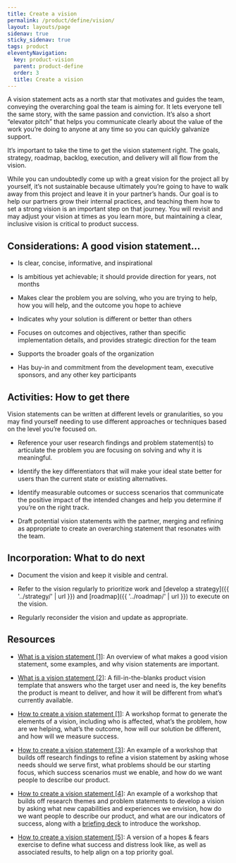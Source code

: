 ```yaml
---
title: Create a vision
permalink: /product/define/vision/
layout: layouts/page
sidenav: true
sticky_sidenav: true
tags: product
eleventyNavigation:
  key: product-vision
  parent: product-define
  order: 3
  title: Create a vision
---
```


A vision statement acts as a north star that motivates and guides the team, conveying the overarching goal the team is aiming for. It lets everyone tell the same story, with the same passion and conviction. It’s also a short “elevator pitch” that helps you communicate clearly about the value of the work you’re doing to anyone at any time so you can quickly galvanize support.

It’s important to take the time to get the vision statement right. The goals, strategy, roadmap, backlog, execution, and delivery will all flow from the vision.

While you can undoubtedly come up with a great vision for the project all by yourself, it’s not sustainable because ultimately you’re going to have to walk away from this project and leave it in your partner’s hands. Our goal is to help our partners grow their internal practices, and teaching them how to set a strong vision is an important step on that journey. You will revisit and may adjust your vision at times as you learn more, but maintaining a clear, inclusive vision is critical to product success.

## Considerations: A good vision statement...

- Is clear, concise, informative, and inspirational

- Is ambitious yet achievable; it should provide direction for years, not months

- Makes clear the problem you are solving, who you are trying to help, how you will help, and the outcome you hope to achieve

- Indicates why your solution is different or better than others

- Focuses on outcomes and objectives, rather than specific implementation details, and provides strategic direction for the team

- Supports the broader goals of the organization

- Has buy-in and commitment from the development team, executive sponsors, and any other key participants

## Activities: How to get there

Vision statements can be written at different levels or granularities, so you may find yourself needing to use different approaches or techniques based on the level you’re focused on.

- Reference your user research findings and problem statement(s) to articulate the problem you are focusing on solving and why it is meaningful.

- Identify the key differentiators that will make your ideal state better for users than the current state or existing alternatives.

- Identify measurable outcomes or success scenarios that communicate the positive impact of the intended changes and help you determine if you’re on the right track.

- Draft potential vision statements with the partner, merging and refining as appropriate to create an overarching statement that resonates with the team.

## Incorporation: What to do next

- Document the vision and keep it visible and central.

- Refer to the vision regularly to prioritize work and [develop a strategy]({{ '../strategy/' | url }}) and [roadmap]({{ '../roadmap/' | url }}) to execute on the vision.

- Regularly reconsider the vision and update as appropriate.

## Resources

- [What is a vision statement [1]](https://docs.google.com/presentation/d/15l1GZ1-Z3cVksZ2_QRWAqRXUKoYmhS9TMptxeAEoikY): An overview of what makes a good vision statement, some examples, and why vision statements are important.

- [What is a vision statement [2]](https://www.prodpad.com/blog/product-vision-template/): A fill-in-the-blanks product vision template that answers who the target user and need is, the key benefits the product is meant to deliver, and how it will be different from what’s currently available.

- <a href="https://www.figma.com/board/cpiLI6wZNmfdVgKdFuiSep/TEMPLATE-Vision-Statement-exercise_2025-01-14_20-01-09?t=HYf1uu6bGGgMkk41-0" class="private-link">How to create a vision statement [1]</a>: A workshop format to generate the elements of a vision, including who is affected, what’s the problem, how are we helping, what’s the outcome, how will our solution be different, and how will we measure success.

- <a href="https://www.figma.com/board/yUSRi2akIr3ZzrUbmhJHKk/EXAMPLE-Fuelwood-permitting-vision_2025-01-14_20-05-50?node-id=0-1&p=f&t=5DOduoIGjhb0hgcD-0" class="private-link">How to create a vision statement [3]</a>: An example of a workshop that builds off research findings to refine a vision statement by asking whose needs should we serve first, what problems should be our starting focus, which success scenarios must we enable, and how do we want people to describe our product.

- <a href="https://www.figma.com/board/1assYriSWI8oEUrCYMDwws/EXAMPLE-Problem-%26-Vision-Statement-Workspace--DOJ-CRT-KM_2025-01-14_20-07-28?t=cKUHoPT3S5kS2SMP-0" class="private-link">How to create a vision statement [4]</a>: An example of a workshop that builds off research themes and problem statements to develop a vision by asking what new capabilities and experiences we envision, how do we want people to describe our product, and what are our indicators of success, along with a [briefing deck](https://docs.google.com/presentation/d/1yAoC_oFaWZukeV-mpXY5lSIHg-95-OXiVd5wCmyp0L8/edit#slide=id.g5ecdbbee9e_0_0) to introduce the workshop.

- <a href="https://www.figma.com/board/jh2bQTBhD5d8ddbQF4iaPX/EXAMPLE-Goals-(CMS-%2B-Watch)_2025-01-14_20-09-31?t=cKUHoPT3S5kS2SMP-0" class="private-link">How to create a vision statement [5]</a>: A version of a hopes & fears exercise to define what success and distress look like, as well as associated results, to help align on a top priority goal.
